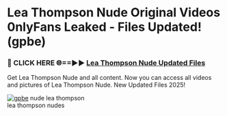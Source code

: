 # Lea Thompson Nude Original Videos 0nlyFans Leaked - Files Updated! (gpbe)

<h3>🔴 CLICK HERE 🌐==►► <a href="https://tinyurl.com/52m3yx9h" rel="nofollow">Lea Thompson Nude Updated Files</a></h3>

Get Lea Thompson Nude and all content. Now you can access all videos and pictures of Lea Thompson Nude. New Updated Files 2025!

[![gpbe](https://i.imgur.com/TnHtlc8.gif)](https://tinyurl.com/52m3yx9h)
nude lea thompson<br>
lea thompson nudes